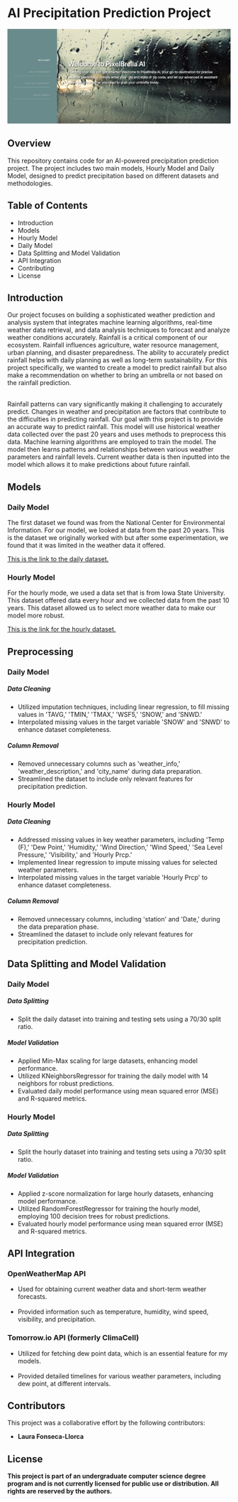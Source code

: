 <h1>
      AI Precipitation Prediction Project
</h1>

![PixelBrella Main](precipitation_prediction_model/precipitation_prediction_model-main/static/images/main.png)
<h2>Overview</h2>
<body>This repository contains code for an AI-powered precipitation prediction project. The project includes two main models, Hourly Model and Daily Model, designed to predict precipitation based on different datasets and methodologies.</body>

<h2> Table of Contents</h2>
<body><ul>
      <li>Introduction</li>
       <li>Models</li>
       <li>Hourly Model</li>
       <li>Daily Model</li>
       <li>Data Splitting and Model Validation</li>
       <li>API Integration</li>
       <li>Contributing</li>
       <li>License</li>
</ul>
</body>
<h2>Introduction</h2>
<body>Our project focuses on building a sophisticated weather prediction and analysis system that integrates machine learning algorithms, real-time weather data retrieval, and data analysis techniques to forecast and analyze weather conditions accurately. Rainfall is a critical component of our ecosystem. Rainfall influences agriculture, water resource management, urban planning, and disaster preparedness. The ability to accurately predict rainfall helps with daily planning as well as long-term sustainability. For this project specifically, we wanted to create a model to predict rainfall but also make a recommendation on whether to bring an umbrella or not based on the rainfall prediction.
<br />
<br />
      
Rainfall patterns can vary significantly making it challenging to accurately predict. Changes in weather and precipitation are factors that contribute to the difficulties in predicting rainfall. Our goal with this project is to provide an accurate way to predict rainfall. This model will use historical weather data collected over the past 20 years and uses methods to preprocess this data. Machine learning algorithms are employed to train the model. The model then learns patterns and relationships between various weather parameters and rainfall levels. Current weather data is then inputted into the model which allows it to make predictions about future rainfall.​</body>
<h2>Models</h2>
<h3>Daily Model</h3>
The first dataset we found was from the National Center for Environmental Information. For our model, we looked at data from the past 20 years. This is the dataset we originally worked with but after some experimentation, we found that it was limited in the weather data it offered.​


<a href="https://www.ncdc.noaa.gov/cdo-web/search">This is the link to the daily dataset.</a>

<h3>Hourly Model</h3>
For the hourly mode, we used a data set that is from Iowa State University. This dataset offered data every hour and we collected data from the past 10 years​. This dataset allowed us to select more weather data to make our model more robust.

<a href="https://mesonet.agron.iastate.edu/request/download.phtml">This is the link for the hourly dataset. </a>

<h2>Preprocessing</h2>
<h3>Daily Model</h3>
<h5>Data Cleaning</h5>
<ul>
    <li>Utilized imputation techniques, including linear regression, to fill missing values in 'TAVG,' 'TMIN,' 'TMAX,' 'WSF5,' 'SNOW,' and 'SNWD.'</li>
    <li>Interpolated missing values in the target variable 'SNOW' and 'SNWD' to enhance dataset completeness.</li>
</ul>
<h5>Column Removal</h5>
<ul>
    <li>Removed unnecessary columns such as 'weather_info,' 'weather_description,' and 'city_name' during data preparation.</li>
    <li>Streamlined the dataset to include only relevant features for precipitation prediction.</li>
</ul>
<h3>Hourly Model</h3>
<h5>Data Cleaning</h5>
<ul>
    <li>Addressed missing values in key weather parameters, including 'Temp (F),' 'Dew Point,' 'Humidity,' 'Wind Direction,' 'Wind Speed,' 'Sea Level Pressure,' 'Visibility,' and 'Hourly Prcp.'</li>
    <li>Implemented linear regression to impute missing values for selected weather parameters.</li>
    <li>Interpolated missing values in the target variable 'Hourly Prcp' to enhance dataset completeness.</li>
</ul>
<h5>Column Removal</h5>
<ul>
    <li>Removed unnecessary columns, including 'station' and 'Date,' during the data preparation phase.</li>
    <li>Streamlined the dataset to include only relevant features for precipitation prediction.</li>
</ul>
<h2>Data Splitting and Model Validation</h2>
<body>
     <h3>Daily Model</h3>
<h5>Data Splitting</h5>
<ul>
    <li>Split the daily dataset into training and testing sets using a 70/30 split ratio.</li>
</ul>
<h5>Model Validation</h5>
<ul>
    <li>Applied Min-Max scaling for large datasets, enhancing model performance.</li>
    <li>Utilized KNeighborsRegressor for training the daily model with 14 neighbors for robust predictions.</li>
    <li>Evaluated daily model performance using mean squared error (MSE) and R-squared metrics.</li>
</ul>
<h3>Hourly Model</h3>
<h5>Data Splitting</h5>
<ul>
    <li>Split the hourly dataset into training and testing sets using a 70/30 split ratio.</li>
</ul>
<h5>Model Validation</h5>
<ul>
    <li>Applied z-score normalization for large hourly datasets, enhancing model performance.</li>
    <li>Utilized RandomForestRegressor for training the hourly model, employing 100 decision trees for robust predictions.</li>
    <li>Evaluated hourly model performance using mean squared error (MSE) and R-squared metrics.</li>
</ul>
</body>
<h2>API Integration</h2>
<h3>OpenWeatherMap API</h3>
<body>
      <ul>
            <li>Used for obtaining current weather data and short-term weather forecasts.</li>​
            <li>Provided information such as temperature, humidity, wind speed, visibility, and precipitation.</li>
      </ul>
</body>
<h3>Tomorrow.io API (formerly ClimaCell)</h3>
<body>
        <ul>
            <li>Utilized for fetching dew point data, which is an essential feature for my models.</li>​
            <li>Provided detailed timelines for various weather parameters, including dew point, at different intervals.</li>
      </ul>
</body>


<h2>Contributors</h2>
<p>This project was a collaborative effort by the following contributors:</p>

<ul>
   <li><strong>Laura Fonseca-Llorca</li>
</ul>

<h2>License</h2>
This project is part of an undergraduate computer science degree program and is not currently licensed for public use or distribution. All rights are reserved by the authors.
